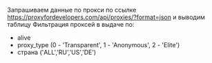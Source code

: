 Запрашиваем данные по прокси по ссылке https://proxyfordevelopers.com/api/proxies/?format=json  и выводим таблицу
Фильтрация проксей в выдаче по:
- alive
- proxy_type (0 - 'Transparent', 1 - 'Anonymous', 2 - 'Elite')
- страна ('ALL','RU','US','DE')
